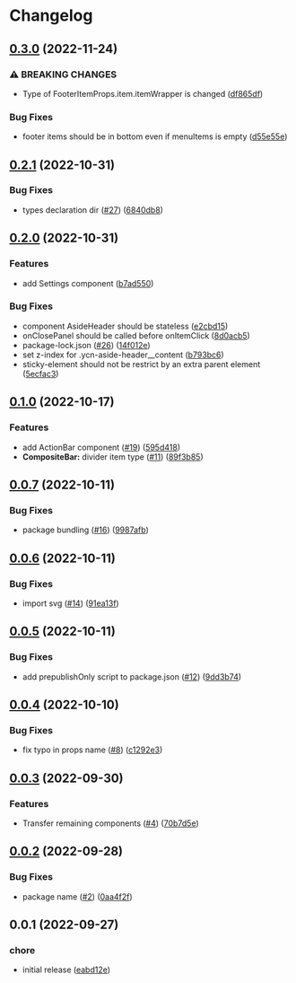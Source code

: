# Changelog

## [0.3.0](https://github.com/gravity-ui/navigation/compare/v0.2.1...v0.3.0) (2022-11-24)


### ⚠ BREAKING CHANGES

* Type of FooterItemProps.item.itemWrapper is changed ([df865df](https://github.com/gravity-ui/navigation/commit/df865df329f6c1e62c09063cdbf1596e634e8145))


### Bug Fixes

* footer items should be in bottom even if menuItems is empty ([d55e55e](https://github.com/gravity-ui/navigation/commit/d55e55e267be989b2f94d552476f21c116af9489))

## [0.2.1](https://github.com/gravity-ui/navigation/compare/v0.2.0...v0.2.1) (2022-10-31)


### Bug Fixes

* types declaration dir ([#27](https://github.com/gravity-ui/navigation/issues/27)) ([6840db8](https://github.com/gravity-ui/navigation/commit/6840db839a13ac77b13d11c06907b6fff52b4845))

## [0.2.0](https://github.com/gravity-ui/navigation/compare/v0.1.0...v0.2.0) (2022-10-31)


### Features

* add Settings component ([b7ad550](https://github.com/gravity-ui/navigation/commit/b7ad550825d5cc0ac416b57d0c35f6ccd459793d))


### Bug Fixes

* component AsideHeader should be stateless ([e2cbd15](https://github.com/gravity-ui/navigation/commit/e2cbd15921d051aada9246f27f34c60ca8169ec9))
* onClosePanel should be called before onItemClick ([8d0acb5](https://github.com/gravity-ui/navigation/commit/8d0acb5603129817aea929f881f85a264b074fe7))
* package-lock.json ([#26](https://github.com/gravity-ui/navigation/issues/26)) ([14f012e](https://github.com/gravity-ui/navigation/commit/14f012eeda4f97bbd0e4e48e7b83bf195cb3c0ab))
* set z-index for .ycn-aside-header__content ([b793bc6](https://github.com/gravity-ui/navigation/commit/b793bc63ca760f608a4f5f2961af1947b0972fc2))
* sticky-element should not be restrict by an extra parent element ([5ecfac3](https://github.com/gravity-ui/navigation/commit/5ecfac3da2b390255485aef63718b6a2c4c4a8c0))

## [0.1.0](https://github.com/gravity-ui/navigation/compare/v0.0.7...v0.1.0) (2022-10-17)


### Features

* add ActionBar component ([#19](https://github.com/gravity-ui/navigation/issues/19)) ([595d418](https://github.com/gravity-ui/navigation/commit/595d4189f005615e4ba504cef4689d48fb6a798a))
* **CompositeBar:** divider item type ([#11](https://github.com/gravity-ui/navigation/issues/11)) ([89f3b85](https://github.com/gravity-ui/navigation/commit/89f3b854ac9348837352809101502a876def8940))

## [0.0.7](https://github.com/gravity-ui/navigation/compare/v0.0.6...v0.0.7) (2022-10-11)


### Bug Fixes

* package bundling ([#16](https://github.com/gravity-ui/navigation/issues/16)) ([9987afb](https://github.com/gravity-ui/navigation/commit/9987afb3c2a98ef79dc36d40f08070b4a96c6882))

## [0.0.6](https://github.com/gravity-ui/navigation/compare/v0.0.5...v0.0.6) (2022-10-11)


### Bug Fixes

* import svg ([#14](https://github.com/gravity-ui/navigation/issues/14)) ([91ea13f](https://github.com/gravity-ui/navigation/commit/91ea13ff3b199bbbcc3ddd2472a6b91d2b76b453))

## [0.0.5](https://github.com/gravity-ui/navigation/compare/v0.0.4...v0.0.5) (2022-10-11)


### Bug Fixes

* add prepublishOnly script to package.json ([#12](https://github.com/gravity-ui/navigation/issues/12)) ([9dd3b74](https://github.com/gravity-ui/navigation/commit/9dd3b746de5339108da419b52479de16677e80f8))

## [0.0.4](https://github.com/gravity-ui/navigation/compare/v0.0.3...v0.0.4) (2022-10-10)


### Bug Fixes

* fix typo in props name ([#8](https://github.com/gravity-ui/navigation/issues/8)) ([c1292e3](https://github.com/gravity-ui/navigation/commit/c1292e391fc9a01f324b0cb4192a331d1f116822))

## [0.0.3](https://github.com/gravity-ui/navigation/compare/v0.0.2...v0.0.3) (2022-09-30)


### Features

* Transfer remaining components ([#4](https://github.com/gravity-ui/navigation/issues/4)) ([70b7d5e](https://github.com/gravity-ui/navigation/commit/70b7d5edd9fddea94ac087f3fd6269753ad3e5fc))

## [0.0.2](https://github.com/gravity-ui/navigation/compare/v0.0.1...v0.0.2) (2022-09-28)


### Bug Fixes

* package name ([#2](https://github.com/gravity-ui/navigation/issues/2)) ([0aa4f2f](https://github.com/gravity-ui/navigation/commit/0aa4f2f8b57d3ee5192b6e9cd088796e007274d9))

## 0.0.1 (2022-09-27)


### chore

* initial release ([eabd12e](https://github.com/gravity-ui/navigation/commit/eabd12ed9eb46663ae58a8c3f9eaa7f4c59495ba))
